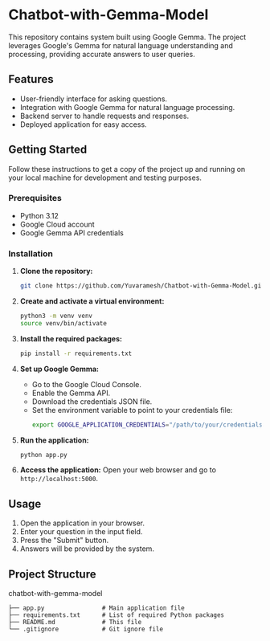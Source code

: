 # Chatbot-with-Gemma-Model

This repository contains system built using Google Gemma. The project leverages Google's Gemma for natural language understanding and processing, providing accurate answers to user queries.

## Features

- User-friendly interface for asking questions.
- Integration with Google Gemma for natural language processing.
- Backend server to handle requests and responses.
- Deployed application for easy access.

## Getting Started

Follow these instructions to get a copy of the project up and running on your local machine for development and testing purposes.

### Prerequisites

- Python 3.12
- Google Cloud account
- Google Gemma API credentials

### Installation

1. **Clone the repository:**
    ```sh
    git clone https://github.com/Yuvaramesh/Chatbot-with-Gemma-Model.git
    ```

2. **Create and activate a virtual environment:**
    ```sh
    python3 -m venv venv
    source venv/bin/activate
    ```

3. **Install the required packages:**
    ```sh
    pip install -r requirements.txt
    ```

4. **Set up Google Gemma:**
    - Go to the Google Cloud Console.
    - Enable the Gemma API.
    - Download the credentials JSON file.
    - Set the environment variable to point to your credentials file:
      ```sh
      export GOOGLE_APPLICATION_CREDENTIALS="/path/to/your/credentials.json"
      ```
5. **Run the application:**
    ```sh
    python app.py
    ```
6. **Access the application:**
    Open your web browser and go to `http://localhost:5000`.

## Usage

1. Open the application in your browser.
2. Enter your question in the input field.
3. Press the "Submit" button.
4. Answers will be provided by the system.

## Project Structure
chatbot-with-gemma-model
```
├── app.py                # Main application file
├── requirements.txt      # List of required Python packages
├── README.md             # This file
└── .gitignore            # Git ignore file
